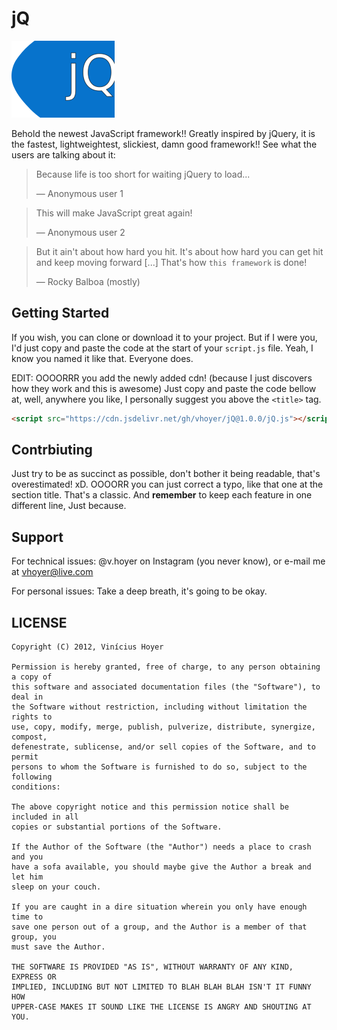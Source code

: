jQ
==

![logo](logo.png)

Behold the newest JavaScript framework!! Greatly inspired by jQuery, it is the
fastest, lightweightest, slickiest, damn good framework!! See what the users
are talking about it:

> Because life is too short for waiting jQuery to load...
>
> — Anonymous user 1

> This will make JavaScript great again!
>
> — Anonymous user 2

> But it ain't about how hard you hit. It's about how hard you can get hit and
> keep moving forward [...] That's how `this framework` is done!
>
> — Rocky Balboa (mostly)

Getting Started
---------------
If you wish, you can clone or download it to your project. But if I were you,
I'd just copy and paste the code at the start of your `script.js` file. Yeah,
I know you named it like that. Everyone does.

EDIT: OOOORRR you add the newly added cdn! (because I just discovers how they
work and this is awesome) Just copy and paste the code bellow at, well,
anywhere you like, I personally suggest you above the `<title>` tag.

```html
<script src="https://cdn.jsdelivr.net/gh/vhoyer/jQ@1.0.0/jQ.js"></script>
```

Contrbiuting
-----------
Just try to be as succinct as possible, don't bother it being readable, that's
overestimated! xD. OOOORR you can just correct a typo, like that one at the
section title. That's a classic. And **remember** to keep each
feature in one different line, Just because.

Support
-------

For technical issues: @v.hoyer on Instagram (you never know), or e-mail me at
vhoyer@live.com

For personal issues: Take a deep breath, it's going to be okay.

LICENSE
-------

```
Copyright (C) 2012, Vinícius Hoyer

Permission is hereby granted, free of charge, to any person obtaining a copy of
this software and associated documentation files (the "Software"), to deal in
the Software without restriction, including without limitation the rights to
use, copy, modify, merge, publish, pulverize, distribute, synergize, compost,
defenestrate, sublicense, and/or sell copies of the Software, and to permit
persons to whom the Software is furnished to do so, subject to the following
conditions:

The above copyright notice and this permission notice shall be included in all
copies or substantial portions of the Software.

If the Author of the Software (the "Author") needs a place to crash and you
have a sofa available, you should maybe give the Author a break and let him
sleep on your couch.

If you are caught in a dire situation wherein you only have enough time to
save one person out of a group, and the Author is a member of that group, you
must save the Author.

THE SOFTWARE IS PROVIDED "AS IS", WITHOUT WARRANTY OF ANY KIND, EXPRESS OR
IMPLIED, INCLUDING BUT NOT LIMITED TO BLAH BLAH BLAH ISN'T IT FUNNY HOW
UPPER-CASE MAKES IT SOUND LIKE THE LICENSE IS ANGRY AND SHOUTING AT YOU.
```
